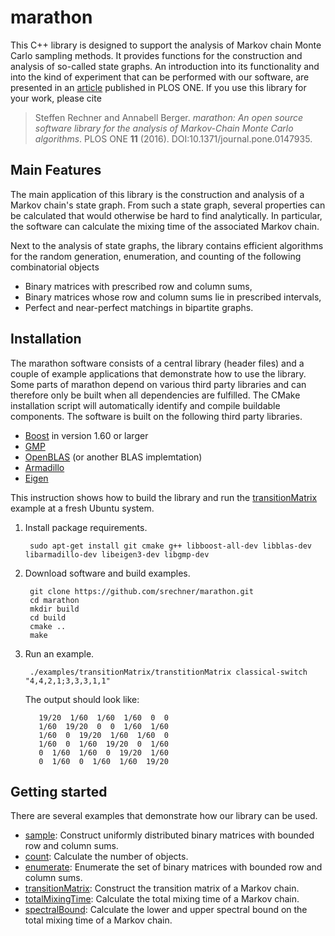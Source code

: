 # marathon

This C++ library is designed to support the analysis of Markov chain Monte Carlo sampling methods. 
It provides functions for the construction and analysis of so-called state graphs. 
An introduction into its functionality and into the kind of experiment that can be performed with our software, are presented in an [article](http://journals.plos.org/plosone/article?id=10.1371/journal.pone.0147935) published in PLOS ONE.
If you use this library for your work, please cite

> Steffen Rechner and Annabell Berger. *marathon: An open source software library for the
analysis of Markov-Chain Monte Carlo algorithms*. PLOS ONE **11** (2016). DOI:10.1371/journal.pone.0147935.

## Main Features ##

The main application of this library is the construction and analysis of a Markov chain's state graph. From such a state graph, several properties can be calculated that would otherwise be hard to find analytically. In particular, the software can calculate the mixing time of the associated Markov chain.

Next to the analysis of state graphs, the library contains efficient algorithms for the random generation, enumeration, and counting of the following combinatorial objects

* Binary matrices with prescribed row and column sums,
* Binary matrices whose row and column sums lie in prescribed intervals,
* Perfect and near-perfect matchings in bipartite graphs.

## Installation

The marathon software consists of a central library (header files) and a couple of  example applications that demonstrate how to use the library.
Some parts of marathon depend on various third party libraries and can therefore only be built when all dependencies are fulfilled. The CMake installation script will automatically identify and compile buildable components. The software is built on the following third party libraries.

 * [Boost](www.boost.org) in version 1.60 or larger
 * [GMP](https://gmplib.org/)
 * [OpenBLAS](http://www.openblas.net/) (or another BLAS implemtation)
 * [Armadillo](http://arma.sourceforge.net/)
 * [Eigen](http://eigen.tuxfamily.org/)
 

This instruction shows how to build the library and run the [transitionMatrix](./examples/transitionMatrix/) example at a fresh Ubuntu system.

1. Install package requirements.

        sudo apt-get install git cmake g++ libboost-all-dev libblas-dev libarmadillo-dev libeigen3-dev libgmp-dev

2. Download software and build examples.

        git clone https://github.com/srechner/marathon.git
        cd marathon
        mkdir build
        cd build
        cmake ..
        make
        
4. Run an example. 

        ./examples/transitionMatrix/transtitionMatrix classical-switch "4,4,2,1;3,3,3,1,1" 
        
    The output should look like:
        
          19/20  1/60  1/60  1/60  0  0
          1/60  19/20  0  0  1/60  1/60
          1/60  0  19/20  1/60  1/60  0
          1/60  0  1/60  19/20  0  1/60
          0  1/60  1/60  0  19/20  1/60
          0  1/60  0  1/60  1/60  19/20
        
## Getting started 

There are several examples that demonstrate how our library can be used.

 * [sample](./examples/sample/): Construct uniformly distributed binary matrices with bounded row and column sums.
 * [count](./examples/count/): Calculate the number of objects.
 * [enumerate](./examples/enumerate/): Enumerate the set of binary matrices with bounded row and column sums.
 * [transitionMatrix](./examples/transitionMatrix/): Construct the transition matrix of a Markov chain. 
 * [totalMixingTime](./examples/totalMixingTime/): Calculate the total mixing time of a Markov chain.
 * [spectralBound](./examples/spectralBound/): Calculate the lower and upper spectral bound on the total mixing time of a Markov chain.
